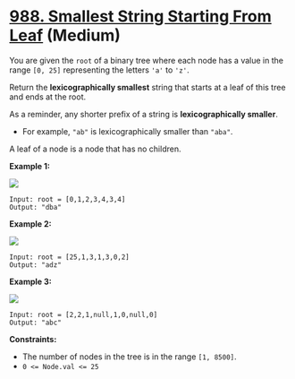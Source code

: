 # [988. Smallest String Starting From Leaf][link] (Medium)

[link]: https://leetcode.com/problems/smallest-string-starting-from-leaf/

You are given the `root` of a binary tree where each node has a value in the range `[0, 25]`
representing the letters `'a'` to `'z'`.

Return the **lexicographically smallest** string that starts at a leaf of this tree and ends at the
root.

As a reminder, any shorter prefix of a string is **lexicographically smaller**.

- For example, `"ab"` is lexicographically smaller than `"aba"`.

A leaf of a node is a node that has no children.

**Example 1:**

![](https://assets.leetcode.com/uploads/2019/01/30/tree1.png)

```
Input: root = [0,1,2,3,4,3,4]
Output: "dba"
```

**Example 2:**

![](https://assets.leetcode.com/uploads/2019/01/30/tree2.png)

```
Input: root = [25,1,3,1,3,0,2]
Output: "adz"
```

**Example 3:**

![](https://assets.leetcode.com/uploads/2019/02/01/tree3.png)

```
Input: root = [2,2,1,null,1,0,null,0]
Output: "abc"
```

**Constraints:**

- The number of nodes in the tree is in the range `[1, 8500]`.
- `0 <= Node.val <= 25`
